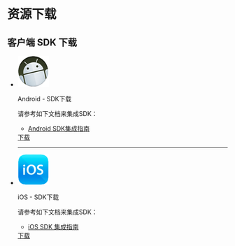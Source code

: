 # 资源下载
## 客户端 SDK 下载
<table>
<div class="download">
    <ul>
        <li>
            <div class="download-left">
                <div class="download-image"iv>
                    <img src="./image/resource_android.png">
                </div>
            </div>
            <div class="download-right">
                <div class="download-title">
                    <p>Android - SDK下载</p>
                </div>
                <div class="download-info">
                    <p>请参考如下文档来集成SDK：</p>
                    <ul class="download-info-ul">
                        <li><a href="../client/Android/android_sdk.md">Android SDK集成指南</a></li>
                        <div style=" clear:both; visibility:hidden;"></div>
                    </ul>
                </div>
                <div class="download-icon">
                    <a href="https://www.jiguang.cn/downloads/sdk/sms_android/">下载</a>
                </div>
            </div>
            <div class="hr">
                <hr />
            </div>
        </li>
        <li>
            <div class="download-left">
                <div class="download-image">
                    <img src="./image/resource_ios.png">
                </div>
            </div>
            <div class="download-right">
                <div class="download-title">
                    <p>iOS - SDK下载</p>
                </div>
                <div class="download-info">
                    <p>请参考如下文档来集成SDK：</p>
                    <ul class="download-info-ul">
                        <li><a href="../client/iOS/ios_sdk.md">iOS SDK 集成指南</a></li>
                        <div style=" clear:both; visibility:hidden;"></div>
                    </ul>
                </div>
                <div class="download-icon">
                    <a href="https://www.jiguang.cn/downloads/sdk/sms_ios/">下载</a>
                </div>
            </div>
        </li>
        <div style=" clear:both; visibility:hidden;"></div>
    </ul>
</div>
</table>
  </ul>
</div>
</table>

